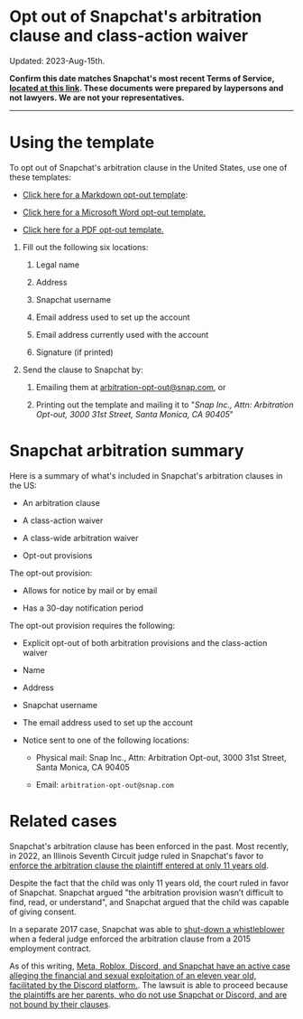 Opt out of Snapchat's arbitration clause and class-action waiver
===

Updated: 2023-Aug-15th.

**Confirm this date matches Snapchat's most recent Terms of Service, [located at this link](https://www.snap.com/en-US/terms). These documents were prepared by laypersons and not lawyers. We are not your representatives.**

---

# Using the template

To opt out of Snapchat's arbitration clause in the United States, use one of these templates:

 - [Click here for a Markdown opt-out template](./snapchat_opt_out_template.md):

 - [Click here for a Microsoft Word opt-out template.](./snapchat_opt_out_template.docx)

 - [Click here for a PDF opt-out template.](./snapchat_opt_out_template.pdf)


1. Fill out the following six locations:

    1. Legal name

    2. Address

    3. Snapchat username

    4. Email address used to set up the account

    5. Email address currently used with the account

    6. Signature (if printed)

2. Send the clause to Snapchat by:

    1. Emailing them at [arbitration-opt-out@snap.com](mailto:arbitration-opt-out@snap.com), or

    2. Printing out the template and mailing it to "*Snap Inc., Attn: Arbitration Opt-out, 3000 31st Street, Santa Monica, CA 90405*"

# Snapchat arbitration summary

Here is a summary of what's included in Snapchat's arbitration clauses in the US:

  - An arbitration clause

  - A class-action waiver

  - A class-wide arbitration waiver

  - Opt-out provisions

The opt-out provision:

  - Allows for notice by mail or by email 

  - Has a 30-day notification period

The opt-out provision requires the following:

  - Explicit opt-out of both arbitration provisions and the class-action waiver

  - Name

  - Address

  - Snapchat username

  - The email address used to set up the account

  - Notice sent to one of the following locations:

    - Physical mail: Snap Inc., Attn: Arbitration Opt-out, 3000 31st Street, Santa Monica, CA 90405

    - Email: `arbitration-opt-out@snap.com`

# Related cases

Snapchat's arbitration clause has been enforced in the past. Most recently, in 2022, an Illinois Seventh Circuit judge ruled in Snapchat's favor to [enforce the arbitration clause the plaintiff entered at only 11 years old](https://madisonrecord.com/stories/622501604-arbitration-not-class-action-is-route-to-settling-youth-s-snapchat-privacy-dispute-seventh-circuit-rules).

Despite the fact that the child was only 11 years old, the court ruled in favor of Snapchat. Snapchat argued "the arbitration provision wasn’t difficult to find, read, or understand", and Snapchat argued that the child was capable of giving consent.

In a separate 2017 case, Snapchat was able to [shut-down a whistleblower](https://variety.com/2018/digital/news/snapchat-judge-pompliano-arbitration-1202750638/) when a federal judge enforced the arbitration clause from a 2015 employment contract.

As of this writing, [Meta, Roblox, Discord, and Snapchat have an active case alleging the financial and sexual exploitation of an eleven year old, facilitated by the Discord platform.](https://socialmediavictims.org/press-releases/smvlc-files-first-lawsuit-against-roblox-discord/). The lawsuit is able to proceed because [the plaintiffs are her parents, who do not use Snapchat or Discord, and are not bound by their clauses](https://socialmediavictims.org/wp-content/uploads/2022/10/C.U.-S.U.-Complaint-10_4_22-Filed.pdf).